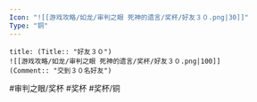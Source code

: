 ```yaml
---
Icon: "![[游戏攻略/如龙/审判之眼 死神的遗言/奖杯/好友３０.png|30]]"
Type: "铜"
---
```

```ad-common-bronze-trophy
title: (Title:: "好友３０")
![[游戏攻略/如龙/审判之眼 死神的遗言/奖杯/好友３０.png|100]]
(Comment:: "交到３０名好友")
```

#审判之眼/奖杯 #奖杯 #奖杯/铜
